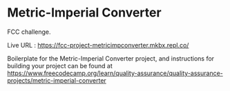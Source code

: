 # Metric-Imperial Converter

FCC challenge.

Live URL : https://fcc-project-metricimpconverter.mkbx.repl.co/

Boilerplate for the Metric-Imperial Converter project, and instructions for building your project can be found at https://www.freecodecamp.org/learn/quality-assurance/quality-assurance-projects/metric-imperial-converter

